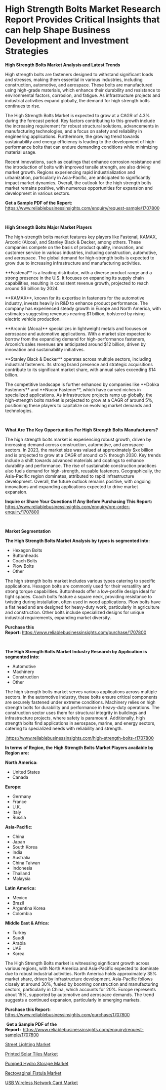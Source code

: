 <p><h1>High Strength Bolts Market Research Report Provides Critical Insights that can help Shape Business Development and Investment Strategies</h1></p><p><strong>High Strength Bolts Market Analysis and Latest Trends</strong></p>
<p><p>High strength bolts are fasteners designed to withstand significant loads and stresses, making them essential in various industries, including construction, automotive, and aerospace. These bolts are manufactured using high-grade materials, which enhance their durability and resistance to environmental factors, corrosion, and fatigue. As infrastructure projects and industrial activities expand globally, the demand for high strength bolts continues to rise.</p><p>The High Strength Bolts Market is expected to grow at a CAGR of 4.3% during the forecast period. Key factors contributing to this growth include the increasing requirement for robust structural solutions, advancements in manufacturing technologies, and a focus on safety and reliability in engineering applications. Furthermore, the growing trend towards sustainability and energy efficiency is leading to the development of high-performance bolts that can endure demanding conditions while minimizing material usage.</p><p>Recent innovations, such as coatings that enhance corrosion resistance and the introduction of bolts with improved tensile strength, are also driving market growth. Regions experiencing rapid industrialization and urbanization, particularly in Asia-Pacific, are anticipated to significantly impact market dynamics. Overall, the outlook for the high strength bolts market remains positive, with numerous opportunities for expansion and development in various sectors.</p></p>
<p><strong>Get a Sample PDF of the Report:&nbsp;</strong> <a href="https://www.reliablebusinessinsights.com/enquiry/request-sample/1707800?utm_campaign=75&utm_medium=2&utm_source=Github&utm_content=ia&utm_term=07102024&utm_id=high-strength-bolts">https://www.reliablebusinessinsights.com/enquiry/request-sample/1707800</a></p>
<p>&nbsp;</p>
<p><strong>High Strength Bolts Major Market Players</strong></p>
<p><p>The high-strength bolts market features key players like Fastenal, KAMAX, Arconic (Alcoa), and Stanley Black & Decker, among others. These companies compete on the basis of product quality, innovation, and customer service in various industries, including construction, automotive, and aerospace. The global demand for high-strength bolts is expected to grow due to increasing infrastructure and manufacturing activities.</p><p>**Fastenal** is a leading distributor, with a diverse product range and a strong presence in the U.S. It focuses on expanding its supply chain capabilities, resulting in consistent revenue growth, projected to reach around $6 billion by 2024.</p><p>**KAMAX**, known for its expertise in fasteners for the automotive industry, invests heavily in R&D to enhance product performance. The company has experienced steady growth in Europe and North America, with estimates suggesting revenues nearing $1 billion, bolstered by rising electric vehicle production.</p><p>**Arconic (Alcoa)** specializes in lightweight metals and focuses on aerospace and automotive applications. With a market size expected to borrow from the expanding demand for high-performance fasteners, Arconic’s sales revenues are anticipated around $12 billion, driven by innovation and sustainability initiatives.</p><p>**Stanley Black & Decker** operates across multiple sectors, including industrial fasteners. Its strong brand presence and strategic acquisitions contribute to its significant market share, with annual sales exceeding $14 billion.</p><p>The competitive landscape is further enhanced by companies like **Dokka Fasteners** and **Nucor Fastener**, which have carved niches in specialized applications. As infrastructure projects ramp up globally, the high-strength bolts market is projected to grow at a CAGR of around 5%, positioning these players to capitalize on evolving market demands and technologies.</p></p>
<p>&nbsp;</p>
<p><strong>What Are The Key Opportunities For High Strength Bolts Manufacturers?</strong></p>
<p><p>The high strength bolts market is experiencing robust growth, driven by increasing demand across construction, automotive, and aerospace sectors. In 2023, the market size was valued at approximately $xx billion and is projected to grow at a CAGR of around xx% through 2030. Key trends include a shift towards advanced materials and coatings to enhance durability and performance. The rise of sustainable construction practices also fuels demand for high-strength, reusable fasteners. Geographically, the Asia-Pacific region dominates, attributed to rapid infrastructure development. Overall, the future outlook remains positive, with ongoing innovations and expanding applications expected to drive market expansion.</p></p>
<p><strong>Inquire or Share Your Questions If Any Before Purchasing This Report:</strong> <a href="https://www.reliablebusinessinsights.com/enquiry/pre-order-enquiry/1707800?utm_campaign=75&utm_medium=2&utm_source=Github&utm_content=ia&utm_term=07102024&utm_id=high-strength-bolts">https://www.reliablebusinessinsights.com/enquiry/pre-order-enquiry/1707800</a></p>
<p>&nbsp;</p>
<p><strong>Market Segmentation</strong></p>
<p><strong>The High Strength Bolts Market Analysis by types is segmented into:</strong></p>
<p><ul><li>Hexagon Bolts</li><li>Buttonheads</li><li>Coach Bolts</li><li>Plow Bolts</li><li>Other</li></ul></p>
<p><p>The high strength bolts market includes various types catering to specific applications. Hexagon bolts are commonly used for their versatility and strong torque capabilities. Buttonheads offer a low-profile design ideal for tight spaces. Coach bolts feature a square neck, providing resistance to twisting during installation, often used in wood applications. Plow bolts have a flat head and are designed for heavy-duty work, particularly in agriculture and construction. Other bolts include specialized designs for unique industrial requirements, expanding market diversity.</p></p>
<p><strong>Purchase this Report:&nbsp;</strong><a href="https://www.reliablebusinessinsights.com/purchase/1707800?utm_campaign=75&utm_medium=2&utm_source=Github&utm_content=ia&utm_term=07102024&utm_id=high-strength-bolts">https://www.reliablebusinessinsights.com/purchase/1707800</a></p>
<p>&nbsp;</p>
<p><strong>The High Strength Bolts Market Industry Research by Application is segmented into:</strong></p>
<p><ul><li>Automotive</li><li>Machinery</li><li>Construction</li><li>Other</li></ul></p>
<p><p>The high strength bolts market serves various applications across multiple sectors. In the automotive industry, these bolts ensure critical components are securely fastened under extreme conditions. Machinery relies on high strength bolts for durability and performance in heavy-duty operations. The construction sector uses them for structural integrity in buildings and infrastructure projects, where safety is paramount. Additionally, high strength bolts find applications in aerospace, marine, and energy sectors, catering to specialized needs with reliability and strength.</p></p>
<p><a href="https://www.reliablebusinessinsights.com/high-strength-bolts-r1707800?utm_campaign=75&utm_medium=2&utm_source=Github&utm_content=ia&utm_term=07102024&utm_id=high-strength-bolts">&nbsp;https://www.reliablebusinessinsights.com/high-strength-bolts-r1707800</a></p>
<p><strong>In terms of Region, the High Strength Bolts Market Players available by Region are:</strong></p>
<p>
    <p> <strong> North America: </strong>
        <ul>
            <li>United States</li>
            <li>Canada</li>
        </ul>
        </p> 
    <p> <strong> Europe: </strong>
        <ul>
            <li>Germany</li>
            <li>France</li>
            <li>U.K.</li>
            <li>Italy</li>
            <li>Russia</li>
        </ul>
        </p> 
    <p> <strong> Asia-Pacific: </strong>
        <ul>
            <li>China</li>
            <li>Japan</li>
            <li>South Korea</li>
            <li>India</li>
            <li>Australia</li>
            <li>China Taiwan</li>
            <li>Indonesia</li>
            <li>Thailand</li>
            <li>Malaysia</li>
        </ul>
        </p> 
    <p> <strong> Latin America: </strong>
        <ul>
            <li>Mexico</li>
            <li>Brazil</li>
            <li>Argentina Korea</li>
            <li>Colombia</li>
        </ul>
        </p> 
    <p> <strong> Middle East & Africa: </strong>
        <ul>
            <li>Turkey</li>
            <li>Saudi</li>
            <li>Arabia</li>
            <li>UAE</li>
            <li>Korea</li>
        </ul>
    </p>
    </p>
<p><p>The High Strength Bolts market is witnessing significant growth across various regions, with North America and Asia-Pacific expected to dominate due to robust industrial activities. North America holds approximately 35% market share, driven by infrastructure development. Asia-Pacific follows closely at around 30%, fueled by booming construction and manufacturing sectors, particularly in China, which accounts for 20%. Europe represents about 15%, supported by automotive and aerospace demands. The trend suggests a continued expansion, particularly in emerging markets.</p></p>
<p><strong>Purchase this Report: </strong><a href="https://www.reliablebusinessinsights.com/purchase/1707800?utm_campaign=75&utm_medium=2&utm_source=Github&utm_content=ia&utm_term=07102024&utm_id=high-strength-bolts">https://www.reliablebusinessinsights.com/purchase/1707800</a></p>
<p>&nbsp;<strong>Get a Sample PDF of the Report:&nbsp;&nbsp;</strong><a href="https://www.reliablebusinessinsights.com/enquiry/request-sample/1707800?utm_campaign=75&utm_medium=2&utm_source=Github&utm_content=ia&utm_term=07102024&utm_id=high-strength-bolts">https://www.reliablebusinessinsights.com/enquiry/request-sample/1707800</a></p>
<p><strong></strong></p>
<p><p><a href="https://issuu.com/reportprime-2/docs/street-lighting-market-size-2030.pp_bb6e7f42d098cc?utm_campaign=75&utm_medium=2&utm_source=Github&utm_content=ia&utm_term=07102024&utm_id=high-strength-bolts">Street Lighting Market</a></p><p><a href="https://issuu.com/reportprime-2/docs/printed-solar-tiles-market-size-203_6ce6c991365d04?utm_campaign=75&utm_medium=2&utm_source=Github&utm_content=ia&utm_term=07102024&utm_id=high-strength-bolts">Printed Solar Tiles Market</a></p><p><a href="https://www.linkedin.com/pulse/pumped-hydro-storage-market-consolidation-impact-structure-ypx1e?utm_campaign=75&utm_medium=2&utm_source=Github&utm_content=ia&utm_term=07102024&utm_id=high-strength-bolts">Pumped Hydro Storage Market</a></p><p><a href="https://www.linkedin.com/pulse/rectovaginal-fistula-market-research-report-2024-2031-byhae?utm_campaign=75&utm_medium=2&utm_source=Github&utm_content=ia&utm_term=07102024&utm_id=high-strength-bolts">Rectovaginal Fistula Market</a></p><p><a href="https://github.com/CarolLPettway/Market-Research-Report-List-1/blob/main/usb-wireless-network-card-market.md?utm_campaign=75&utm_medium=2&utm_source=Github&utm_content=ia&utm_term=07102024&utm_id=high-strength-bolts">USB Wireless Network Card Market</a></p></p>